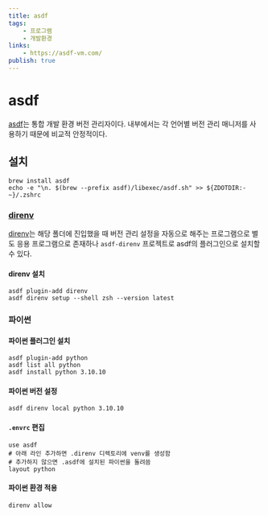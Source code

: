 ```yaml
---
title: asdf
tags:
    - 프로그램
    - 개발환경
links:
    - https://asdf-vm.com/
publish: true
---
```


# asdf

[asdf](https://asdf-vm.com/)는 통합 개발 환경 버전 관리자이다. 내부에서는 각 언어별 버전 관리 매니저를 사용하기 때문에 비교적 안정적이다.

## 설치

```shell
brew install asdf
echo -e "\n. $(brew --prefix asdf)/libexec/asdf.sh" >> ${ZDOTDIR:-~}/.zshrc
```

### [direnv](https://github.com/asdf-community/asdf-direnv)

[direnv](https://github.com/asdf-community/asdf-direnv)는 해당 폴더에 진입했을 때 버전 관리 설정을 자동으로 해주는 프로그램으로 별도 응용 프로그램으로 존재하나 `asdf-direnv` 프로젝트로 asdf의 플러그인으로 설치할 수 있다.

#### direnv 설치

```shell
asdf plugin-add direnv
asdf direnv setup --shell zsh --version latest
```

### 파이썬

#### 파이썬 플러그인 설치

```shell
asdf plugin-add python
asdf list all python
asdf install python 3.10.10
```

#### 파이썬 버전 설정

```shell
asdf direnv local python 3.10.10
```

#### `.envrc` 편집

```shell
use asdf
# 아래 라인 추가하면 .direnv 디렉토리에 venv를 생성함
# 추가하지 않으면 .asdf에 설치된 파이썬을 돌려씀
layout python
```

#### 파이썬 환경 적용

```shell
direnv allow
```

